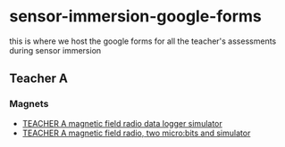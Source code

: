 # sensor-immersion-google-forms
this is where we host the google forms for all the teacher's assessments during sensor immersion

## Teacher A
### Magnets
 * [TEACHER A magnetic field radio data logger simulator](https://docs.google.com/forms/d/e/1FAIpQLScnAB9bMY2Oi234PsMJAwNb5KcrPF7NqbA_NkTgKpIigm1Ydw/viewform?usp=sf_link)
 * [TEACHER A magnetic field radio, two micro:bits and simulator](https://docs.google.com/forms/d/e/1FAIpQLSd6hJBnREZ60E1x8Nj7lPJAh3y_sgkYI5k5RLhy-pSJFDsEgg/viewform?usp=sf_link)
        

